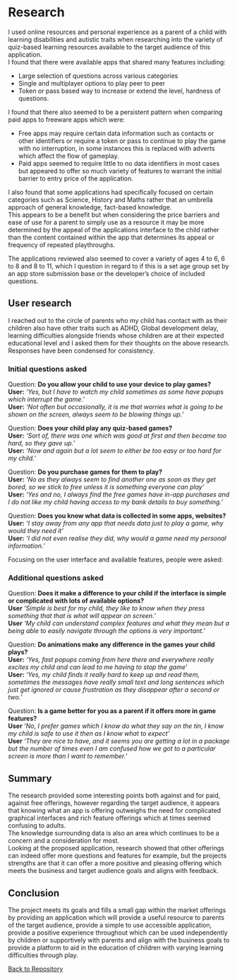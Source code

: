 # Research
I used online resources and personal experience as a parent of a child with learning disabilities and autistic traits when researching into the variety of quiz-based learning resources available to the target audience of this application.  
I found that there were available apps that shared many features including:  
- Large selection of questions across various categories
- Single and multiplayer options to play peer to peer
- Token or pass based way to increase or extend the level, hardness of questions.  

I found that there also seemed to be a persistent pattern when comparing paid apps to freeware apps which were:  
- Free apps may require certain data information such as contacts or other identifiers or require a token or pass to continue to play the game with no interruption, in some instances this is replaced with adverts which affect the flow of gameplay.  
- Paid apps seemed to require little to no data identifiers in most cases but appeared to offer so much variety of features to warrant the initial barrier to entry price of the application.  

I also found that some applications had specifically focused on certain categories such as Science, History and Maths rather that an umbrella approach of general knowledge, fact-based knowledge.  
This appears to be a benefit but when considering the price barriers and ease of use for a parent to simply use as a resource it may be more determined by the appeal of the applications interface to the child rather than the content contained within the app that determines its appeal or frequency of repeated playthroughs.  

The applications reviewed also seemed to cover a variety of ages 4 to 6, 6 to 8 and 8 to 11, which I question in regard to if this is a set age group set by an app store submission base or the developer’s choice of included questions.  

## User research
I reached out to the circle of parents who my child has contact with as their children also have other traits such as ADHD, Global development delay, learning difficulties alongside friends whose children are at their expected educational level and I asked them for their thoughts on the above research.  
Responses have been condensed for consistency.  

### Initial questions asked  
Question: **Do you allow your child to use your device to play games?**  
**User:** _‘Yes, but I have to watch my child sometimes as some have popups which interrupt the game.’_  
**User:** _‘Not often but occasionally, it is me that worries what is going to be shown on the screen, always seem to be blowing things up.’_  

Question: **Does your child play any quiz-based games?**  
**User:** _‘Sort of, there was one which was good at first and then became too hard, so they gave up.’_  
**User:** _‘Now and again but a lot seem to either be too easy or too hard for my child.’_  

Question: **Do you purchase games for them to play?**  
**User:** _‘No as they always seem to find another one as soon as they get bored, so we stick to free unless it is something everyone can play’_  
**User:** _‘Yes and no, I always find the free games have in-app purchases and I do not like my child having access to my bank details to buy something.’_  

Question: **Does you know what data is collected in some apps, websites?**  
**User:** _‘I stay away from any app that needs data just to play a game, why would they need it’_  
**User:** _‘I did not even realise they did, why would a game need my personal information.’_  

Focusing on the user interface and available features, people were asked:  

### Additional questions asked  

Question: **Does it make a difference to your child if the interface is simple or complicated with lots of available options?**  
**User** _‘Simple is best for my child, they like to know when they press something that that is what will appear on screen.’_  
**User** _‘My child can understand complex features and what they mean but a being able to easily navigate through the options is very important.’_  

Question: **Do animations make any difference in the games your child plays?**  
**User:** _‘Yes, fast popups coming from here there and everywhere really excites my child and can lead to me having to stop the game’_  
**User:** _‘Yes, my child finds it really hard to keep up and read them, sometimes the messages have really small text and long sentences which just get ignored or cause frustration as they disappear after a second or two.’_  

Question: **Is a game better for you as a parent if it offers more in game features?**  
**User** _‘No, I prefer games which I know do what they say on the tin, I know my child is safe to use it then as I know what to expect’_  
**User** _‘They are nice to have, and it seems you are getting a lot in a package but the number of times even I am confused how we got to a particular screen is more than I want to remember.’_  

## Summary  
The research provided some interesting points both against and for paid, against free offerings, however regarding the target audience, it appears that knowing what an app is offering outweighs the need for complicated graphical interfaces and rich feature offerings which at times seemed confusing to adults.  
The knowledge surrounding data is also an area which continues to be a concern and a consideration for most.  
Looking at the proposed application, research showed that other offerings can indeed offer more questions and features for example, but the projects strengths are that it can offer a more positive and pleasing offering which meets the business and target audience goals and aligns with feedback.  

## Conclusion
The project meets its goals and fills a small gap within the market offerings by providing an application which will provide a useful resource to parents of the target audience, provide a simple to use accessible application, provide a positive experience throughout which can be used independently by children or supportively with parents and align with the business goals to provide a platform to aid in the education of children with varying learning difficulties through play.  
  
[Back to Repository](https://github.com/JHodgkins/MSP2-Quiz) 